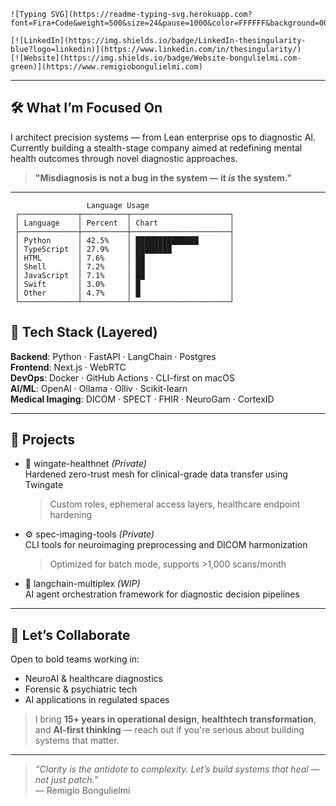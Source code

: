 ```text
![Typing SVG](https://readme-typing-svg.herokuapp.com?font=Fira+Code&weight=500&size=24&pause=1000&color=FFFFFF&background=000000&center=true&vCenter=true&multiline=true&width=600&height=150&lines=%F0%9F%91%8B+Hi%2C+I%E2%80%99m+Remigio+Bongulielmi;%F0%9F%94%A7+CTO+%7C+Systems+Thinker+%7C+Ops+%2B+AI+%7C+Lean+Six+Sigma+MBB+%7C+15%2B+yrs+global+XP+%7C+Trained+1200%2B;%F0%9F%A7%A0+Operating+at+the+intersection+of+AI%2C+neurotech%2C+and+diagnostic+innovation;%F0%9F%8C%8D+Based+in+Switzerland+%7C+Building+globally)
```

```text
[![LinkedIn](https://img.shields.io/badge/LinkedIn-thesingularity-blue?logo=linkedin)](https://www.linkedin.com/in/thesingularity/)
[![Website](https://img.shields.io/badge/Website-bongulielmi.com-green)](https://www.remigiobongulielmi.com)
```
---

## 🛠️ What I’m Focused On

I architect precision systems — from Lean enterprise ops to diagnostic AI.  
Currently building a stealth-stage company aimed at redefining mental health outcomes through novel diagnostic approaches.

> **"Misdiagnosis is not a bug in the system — it *is* the system."**

---
```text
                 Language Usage
 ┌─────────────┬──────────┬──────────────────────┐
 │ Language    │ Percent  │ Chart                │
 ├─────────────┼──────────┼──────────────────────┤
 │ Python      │ 42.5%    │ ██████████████       │
 │ TypeScript  │ 27.9%    │ ████████             │
 │ HTML        │ 7.6%     │ ██                   │
 │ Shell       │ 7.2%     │ ██                   │
 │ JavaScript  │ 7.1%     │ ██                   │
 │ Swift       │ 3.0%     │ █                    │
 │ Other       │ 4.7%     │ █                    │
 └─────────────┴──────────┴──────────────────────┘
```

## 🧰 Tech Stack (Layered)

**Backend**: Python · FastAPI · LangChain · Postgres  
**Frontend**: Next.js · WebRTC  
**DevOps**: Docker · GitHub Actions · CLI-first on macOS  
**AI/ML**: OpenAI · Ollama · Olliv · Scikit-learn  
**Medical Imaging**: DICOM · SPECT · FHIR · NeuroGam · CortexID

---

## 📂 Projects

- 🔐 	wingate-healthnet *(Private)*  
  Hardened zero-trust mesh for clinical-grade data transfer using Twingate  
  > Custom roles, ephemeral access layers, healthcare endpoint hardening

- ⚙️ spec-imaging-tools *(Private)*  
  CLI tools for neuroimaging preprocessing and DICOM harmonization  
  > Optimized for batch mode, supports >1,000 scans/month

- 🧩 langchain-multiplex *(WIP)*  
  AI agent orchestration framework for diagnostic decision pipelines

---

## 🤝 Let’s Collaborate

Open to bold teams working in:

- NeuroAI & healthcare diagnostics  
- Forensic & psychiatric tech  
- AI applications in regulated spaces

> I bring **15+ years in operational design**, **healthtech transformation**, and **AI-first thinking** — reach out if you're serious about building systems that matter.

---

> *“Clarity is the antidote to complexity. Let’s build systems that heal — not just patch.”*  
> — Remigio Bongulielmi

<!--
**Bongulielmi/Bongulielmi** is a ✨ _special_ ✨ repository because its `README.md` (this file) appears on your GitHub profile.

Here are some ideas to get you started:

- 🔭 I’m currently working on ...
- 🌱 I’m currently learning ...
- 👯 I’m looking to collaborate on ...
- 🤔 I’m looking for help with ...
- 💬 Ask me about ...
- 📫 How to reach me: ...
- 😄 Pronouns: ...
- ⚡ Fun fact: ...
-->
